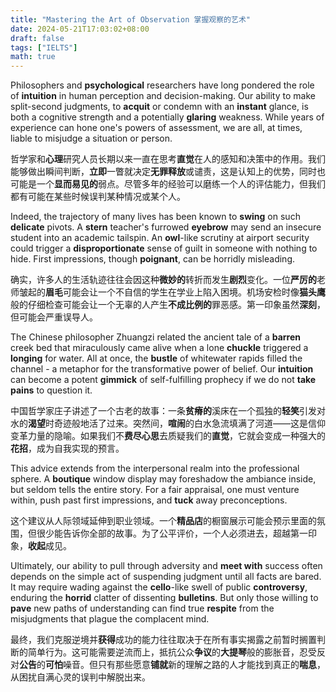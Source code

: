 ```yaml
---
title: "Mastering the Art of Observation 掌握观察的艺术"
date: 2024-05-21T17:03:02+08:00
draft: false
tags: ["IELTS"]
math: true
---
```


Philosophers and **psychological** researchers have long pondered the role of **intuition** in human perception and decision-making. Our ability to make split-second judgments, to **acquit** or condemn with an **instant** glance, is both a cognitive strength and a potentially **glaring** weakness. While years of experience can hone one's powers of  assessment, we are all, at times, liable to misjudge a situation or  person.

哲学家和**心理**研究人员长期以来一直在思考**直觉**在人的感知和决策中的作用。我们能够做出瞬间判断，**立即**一瞥就决定**无罪释放**或谴责，这是认知上的优势，同时也可能是一个**显而易见的**弱点。尽管多年的经验可以磨练一个人的评估能力，但我们都有可能在某些时候误判某种情况或某个人。

Indeed, the trajectory of many lives has been known to **swing** on such **delicate** pivots. A **stern** teacher's furrowed **eyebrow** may send an insecure student into an academic tailspin. An **owl**-like scrutiny at airport security could trigger a **disproportionate** sense of guilt in someone with nothing to hide. First impressions, though **poignant**, can be horridly misleading.

确实，许多人的生活轨迹往往会因这种**微妙的**转折而发生**剧烈**变化。一位**严厉的**老师皱起的**眉毛**可能会让一个不自信的学生在学业上陷入困境。机场安检时像**猫头鹰**般的仔细检查可能会让一个无辜的人产生**不成比例的**罪恶感。第一印象虽然**深刻**，但可能会严重误导人。

The Chinese philosopher Zhuangzi related the ancient tale of a **barren** creek bed that miraculously came alive when a lone **chuckle** triggered a **longing** for water. All at once, the **bustle** of whitewater rapids filled the channel - a metaphor for the transformative power of belief. Our **intuition** can become a potent **gimmick** of self-fulfilling prophecy if we do not **take pains** to question it.

中国哲学家庄子讲述了一个古老的故事：一条**贫瘠的**溪床在一个孤独的**轻笑**引发对水的**渴望**时奇迹般地活了过来。突然间，**喧闹**的白水急流填满了河道——这是信仰变革力量的隐喻。如果我们不**费尽心思**去质疑我们的**直觉**，它就会变成一种强大的**花招**，成为自我实现的预言。

This advice extends from the interpersonal realm into the professional sphere. A **boutique** window display may foreshadow the ambiance inside, but seldom tells the entire story. For a fair appraisal, one must venture within, push past  first impressions, and **tuck** away preconceptions.

这个建议从人际领域延伸到职业领域。一个**精品店**的橱窗展示可能会预示里面的氛围，但很少能告诉你全部的故事。为了公平评价，一个人必须进去，超越第一印象，**收起**成见。

Ultimately, our ability to pull through adversity and **meet with** success often depends on the simple act of suspending judgment until all facts are bared. It may require wading against the **cello**-like swell of public **controversy**, enduring the **horrid** clatter of dissenting **bulletins**. But only those willing to **pave** new paths of understanding can find true **respite** from the misjudgments that plague the complacent mind.

最终，我们克服逆境并**获得**成功的能力往往取决于在所有事实揭露之前暂时搁置判断的简单行为。这可能需要逆流而上，抵抗公众**争议**的**大提琴**般的膨胀音，忍受反对**公告**的**可怕**噪音。但只有那些愿意**铺就**新的理解之路的人才能找到真正的**喘息**，从困扰自满心灵的误判中解脱出来。
